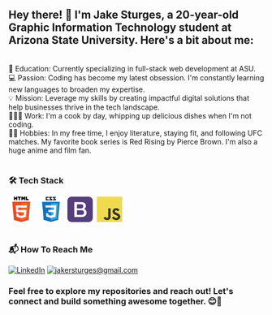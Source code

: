
## Hey there! 👋 I'm Jake Sturges, a 20-year-old Graphic Information Technology student at Arizona State University. Here's a bit about me:
<br>
 🔱 Education: Currently specializing in full-stack web development at ASU.<br>
 💻 Passion: Coding has become my latest obsession. I'm constantly learning new languages to broaden my expertise.<br>
 💡 Mission: Leverage my skills by creating impactful digital solutions that help businesses thrive in the tech landscape.<br>
 👨🏻‍🍳 Work: I'm a cook by day, whipping up delicious dishes when I'm not coding.<br>
 💪🏻 Hobbies: In my free time, I enjoy literature, staying fit, and following UFC matches. My favorite book series is Red Rising by Pierce Brown. I'm also a huge anime and film fan.
<br>
<br>

### 🛠  Tech Stack 
  <img width=50px src="https://raw.githubusercontent.com/github/explore/80688e429a7d4ef2fca1e82350fe8e3517d3494d/topics/html/html.png">&nbsp;
  <img width=50px src="https://raw.githubusercontent.com/github/explore/80688e429a7d4ef2fca1e82350fe8e3517d3494d/topics/css/css.png">&nbsp;
  <img width=50px src="https://raw.githubusercontent.com/github/explore/80688e429a7d4ef2fca1e82350fe8e3517d3494d/topics/bootstrap/bootstrap.png">&nbsp;
  <img width=50px src="https://raw.githubusercontent.com/github/explore/80688e429a7d4ef2fca1e82350fe8e3517d3494d/topics/javascript/javascript.png">&nbsp;
<br>
<br>

### 📬 How To Reach Me
 <a href="https://www.linkedin.com/in/jake-sturges-787645285/">![LinkedIn](https://img.shields.io/badge/LinkedIn-0077B5?style=for-the-badge&logo=linkedin&logoColor=white)</a>
 <a href="mailto:YourEmail@gmail.com">![jakersturges@gmail.com](https://img.shields.io/badge/Gmail-D14836?style=for-the-badge&logo=gmail&logoColor=white)</a>

 ### Feel free to explore my repositories and reach out! Let's connect and build something awesome together. 😊🚀
